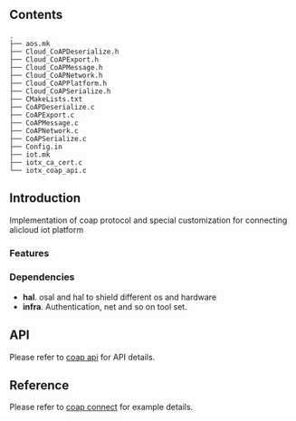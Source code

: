 ## Contents

```shell
.
├── aos.mk
├── Cloud_CoAPDeserialize.h
├── Cloud_CoAPExport.h
├── Cloud_CoAPMessage.h
├── Cloud_CoAPNetwork.h
├── Cloud_CoAPPlatform.h
├── Cloud_CoAPSerialize.h
├── CMakeLists.txt
├── CoAPDeserialize.c
├── CoAPExport.c
├── CoAPMessage.c
├── CoAPNetwork.c
├── CoAPSerialize.c
├── Config.in
├── iot.mk
├── iotx_ca_cert.c
└── iotx_coap_api.c

```

## Introduction
Implementation of coap protocol and special customization for connecting alicloud iot platform


### Features



### Dependencies

- **hal**. osal and hal to shield different os and hardware
- **infra**. Authentication, net and so on tool set.

## API
Please refer to  [coap api](https://code.aliyun.com/edward.yangx/public-docs/wikis/user-guide/linkkit/Prog_Guide/API/CoAP_Provides#iot_coap_init) for API details.
## Reference
Please refer to  [coap connect](https://code.aliyun.com/edward.yangx/public-docs/wikis/user-guide/linkkit/Prog_Guide/CoAP_Connect) for example details.


